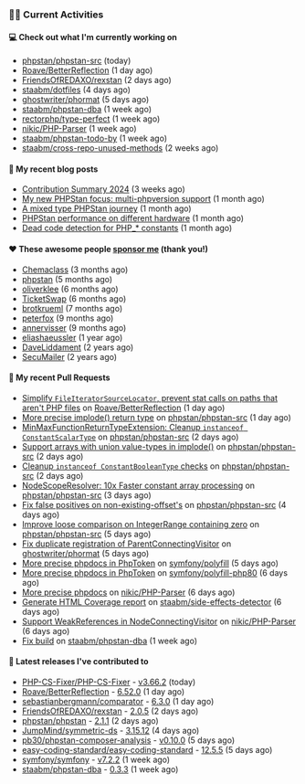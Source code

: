 ### 👨‍💻 Current Activities


#### 💻 Check out what I'm currently working on

- [phpstan/phpstan-src](https://github.com/phpstan/phpstan-src) (today)
- [Roave/BetterReflection](https://github.com/Roave/BetterReflection) (1 day ago)
- [FriendsOfREDAXO/rexstan](https://github.com/FriendsOfREDAXO/rexstan) (2 days ago)
- [staabm/dotfiles](https://github.com/staabm/dotfiles) (4 days ago)
- [ghostwriter/phormat](https://github.com/ghostwriter/phormat) (5 days ago)
- [staabm/phpstan-dba](https://github.com/staabm/phpstan-dba) (1 week ago)
- [rectorphp/type-perfect](https://github.com/rectorphp/type-perfect) (1 week ago)
- [nikic/PHP-Parser](https://github.com/nikic/PHP-Parser) (1 week ago)
- [staabm/phpstan-todo-by](https://github.com/staabm/phpstan-todo-by) (1 week ago)
- [staabm/cross-repo-unused-methods](https://github.com/staabm/cross-repo-unused-methods) (2 weeks ago)


#### 📜 My recent blog posts

- [Contribution Summary 2024](https://staabm.github.io/2024/12/11/contribution-summary-2024.html) (3 weeks ago)
- [My new PHPStan focus: multi-phpversion support](https://staabm.github.io/2024/11/28/phpstan-php-version-in-scope.html) (1 month ago)
- [A mixed type PHPStan journey](https://staabm.github.io/2024/11/26/phpstan-mixed-types.html) (1 month ago)
- [PHPStan performance on different hardware](https://staabm.github.io/2024/11/17/phpstan-performance-on-different-hardware.html) (1 month ago)
- [Dead code detection for PHP_* constants](https://staabm.github.io/2024/11/14/phpstan-php-version-narrowing.html) (1 month ago)


#### ❤️ These awesome people [sponsor me](https://github.com/sponsors/staabm) (thank you!)

- [Chemaclass](https://github.com/Chemaclass) (3 months ago)
- [phpstan](https://github.com/phpstan) (5 months ago)
- [oliverklee](https://github.com/oliverklee) (6 months ago)
- [TicketSwap](https://github.com/TicketSwap) (6 months ago)
- [brotkrueml](https://github.com/brotkrueml) (7 months ago)
- [peterfox](https://github.com/peterfox) (9 months ago)
- [annervisser](https://github.com/annervisser) (9 months ago)
- [eliashaeussler](https://github.com/eliashaeussler) (1 year ago)
- [DaveLiddament](https://github.com/DaveLiddament) (2 years ago)
- [SecuMailer](https://github.com/SecuMailer) (2 years ago)


#### 🔨 My recent Pull Requests

- [Simplify `FileIteratorSourceLocator`, prevent stat calls on paths that aren&#39;t PHP files](https://github.com/Roave/BetterReflection/pull/1477) on [Roave/BetterReflection](https://github.com/Roave/BetterReflection) (1 day ago)
- [More precise implode() return type](https://github.com/phpstan/phpstan-src/pull/3774) on [phpstan/phpstan-src](https://github.com/phpstan/phpstan-src) (1 day ago)
- [MinMaxFunctionReturnTypeExtension: Cleanup `instanceof ConstantScalarType`](https://github.com/phpstan/phpstan-src/pull/3773) on [phpstan/phpstan-src](https://github.com/phpstan/phpstan-src) (2 days ago)
- [Support arrays with union value-types in implode()](https://github.com/phpstan/phpstan-src/pull/3772) on [phpstan/phpstan-src](https://github.com/phpstan/phpstan-src) (2 days ago)
- [Cleanup `instanceof ConstantBooleanType` checks](https://github.com/phpstan/phpstan-src/pull/3771) on [phpstan/phpstan-src](https://github.com/phpstan/phpstan-src) (2 days ago)
- [NodeScopeResolver: 10x Faster constant array processing](https://github.com/phpstan/phpstan-src/pull/3769) on [phpstan/phpstan-src](https://github.com/phpstan/phpstan-src) (3 days ago)
- [Fix false positives on non-existing-offset&#39;s](https://github.com/phpstan/phpstan-src/pull/3766) on [phpstan/phpstan-src](https://github.com/phpstan/phpstan-src) (4 days ago)
- [Improve loose comparison on IntegerRange containing zero](https://github.com/phpstan/phpstan-src/pull/3764) on [phpstan/phpstan-src](https://github.com/phpstan/phpstan-src) (5 days ago)
- [Fix duplicate registration of ParentConnectingVisitor](https://github.com/ghostwriter/phormat/pull/22) on [ghostwriter/phormat](https://github.com/ghostwriter/phormat) (5 days ago)
- [More precise phpdocs in PhpToken](https://github.com/symfony/polyfill/pull/513) on [symfony/polyfill](https://github.com/symfony/polyfill) (5 days ago)
- [More precise phpdocs in PhpToken](https://github.com/symfony/polyfill-php80/pull/6) on [symfony/polyfill-php80](https://github.com/symfony/polyfill-php80) (6 days ago)
- [More precise phpdocs](https://github.com/nikic/PHP-Parser/pull/1058) on [nikic/PHP-Parser](https://github.com/nikic/PHP-Parser) (6 days ago)
- [Generate HTML Coverage report](https://github.com/staabm/side-effects-detector/pull/28) on [staabm/side-effects-detector](https://github.com/staabm/side-effects-detector) (6 days ago)
- [Support WeakReferences in NodeConnectingVisitor](https://github.com/nikic/PHP-Parser/pull/1057) on [nikic/PHP-Parser](https://github.com/nikic/PHP-Parser) (6 days ago)
- [Fix build](https://github.com/staabm/phpstan-dba/pull/732) on [staabm/phpstan-dba](https://github.com/staabm/phpstan-dba) (1 week ago)


#### 🔭 Latest releases I've contributed to

- [PHP-CS-Fixer/PHP-CS-Fixer](https://github.com/PHP-CS-Fixer/PHP-CS-Fixer) - [v3.66.2](https://github.com/PHP-CS-Fixer/PHP-CS-Fixer/releases/tag/v3.66.2) (today)
- [Roave/BetterReflection](https://github.com/Roave/BetterReflection) - [6.52.0](https://github.com/Roave/BetterReflection/releases/tag/6.52.0) (1 day ago)
- [sebastianbergmann/comparator](https://github.com/sebastianbergmann/comparator) - [6.3.0](https://github.com/sebastianbergmann/comparator/releases/tag/6.3.0) (1 day ago)
- [FriendsOfREDAXO/rexstan](https://github.com/FriendsOfREDAXO/rexstan) - [2.0.5](https://github.com/FriendsOfREDAXO/rexstan/releases/tag/2.0.5) (2 days ago)
- [phpstan/phpstan](https://github.com/phpstan/phpstan) - [2.1.1](https://github.com/phpstan/phpstan/releases/tag/2.1.1) (2 days ago)
- [JumpMind/symmetric-ds](https://github.com/JumpMind/symmetric-ds) - [3.15.12](https://github.com/JumpMind/symmetric-ds/releases/tag/3.15.12) (4 days ago)
- [pb30/phpstan-composer-analysis](https://github.com/pb30/phpstan-composer-analysis) - [v0.10.0](https://github.com/pb30/phpstan-composer-analysis/releases/tag/v0.10.0) (5 days ago)
- [easy-coding-standard/easy-coding-standard](https://github.com/easy-coding-standard/easy-coding-standard) - [12.5.5](https://github.com/easy-coding-standard/easy-coding-standard/releases/tag/12.5.5) (5 days ago)
- [symfony/symfony](https://github.com/symfony/symfony) - [v7.2.2](https://github.com/symfony/symfony/releases/tag/v7.2.2) (1 week ago)
- [staabm/phpstan-dba](https://github.com/staabm/phpstan-dba) - [0.3.3](https://github.com/staabm/phpstan-dba/releases/tag/0.3.3) (1 week ago)
